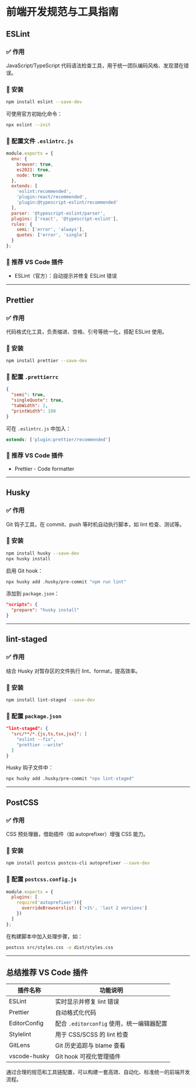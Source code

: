 # 前端开发规范与工具指南



## ESLint

### ✅ 作用
JavaScript/TypeScript 代码语法检查工具，用于统一团队编码风格、发现潜在错误。

### 🔧 安装
```bash
npm install eslint --save-dev
```

可使用官方初始化命令：
```bash
npx eslint --init
```

### 🧩 配置文件 `.eslintrc.js`
```js
module.exports = {
  env: {
    browser: true,
    es2021: true,
    node: true
  },
  extends: [
    'eslint:recommended',
    'plugin:react/recommended',
    'plugin:@typescript-eslint/recommended'
  ],
  parser: '@typescript-eslint/parser',
  plugins: ['react', '@typescript-eslint'],
  rules: {
    semi: ['error', 'always'],
    quotes: ['error', 'single']
  }
};
```

### 🧰 推荐 VS Code 插件
- ESLint（官方）：自动提示并修复 ESLint 错误

---

## Prettier

### ✅ 作用
代码格式化工具，负责缩进、空格、引号等统一化，搭配 ESLint 使用。

### 🔧 安装
```bash
npm install prettier --save-dev
```

### 🧩 配置 `.prettierrc`
```json
{
  "semi": true,
  "singleQuote": true,
  "tabWidth": 2,
  "printWidth": 100
}
```

可在 `.eslintrc.js` 中加入：
```js
extends: ['plugin:prettier/recommended']
```

### 🧰 推荐 VS Code 插件
- Prettier - Code formatter

---

## Husky

### ✅ 作用
Git 钩子工具，在 commit、push 等时机自动执行脚本，如 lint 检查、测试等。

### 🔧 安装
```bash
npm install husky --save-dev
npx husky install
```

启用 Git hook：
```bash
npx husky add .husky/pre-commit "npm run lint"
```

添加到 `package.json`：
```json
"scripts": {
  "prepare": "husky install"
}
```

---

## lint-staged

### ✅ 作用
结合 Husky 对暂存区的文件执行 lint、format，提高效率。

### 🔧 安装
```bash
npm install lint-staged --save-dev
```

### 🧩 配置 `package.json`
```json
"lint-staged": {
  "src/**/*.{js,ts,tsx,jsx}": [
    "eslint --fix",
    "prettier --write"
  ]
}
```

Husky 钩子文件中：
```bash
npx husky add .husky/pre-commit "npx lint-staged"
```

---

## PostCSS

### ✅ 作用
CSS 预处理器，借助插件（如 autoprefixer）增强 CSS 能力。

### 🔧 安装
```bash
npm install postcss postcss-cli autoprefixer --save-dev
```

### 🧩 配置 `postcss.config.js`
```js
module.exports = {
  plugins: [
    require('autoprefixer')({
      overrideBrowserslist: ['>1%', 'last 2 versions']
    })
  ]
};
```

在构建脚本中加入处理步骤，如：
```bash
postcss src/styles.css -o dist/styles.css
```

---

## 总结推荐 VS Code 插件

| 插件名称               | 功能说明                   |
|------------------------|----------------------------|
| ESLint                 | 实时显示并修复 lint 错误   |
| Prettier               | 自动格式化代码             |
| EditorConfig           | 配合 `.editorconfig` 使用，统一编辑器配置 |
| Stylelint              | 用于 CSS/SCSS 的 lint 检查 |
| GitLens                | Git 历史追踪与 blame 查看 |
| vscode-husky           | Git hook 可视化管理插件     |

通过合理的规范和工具链配置，可以构建一套高效、自动化、标准统一的前端开发流程。